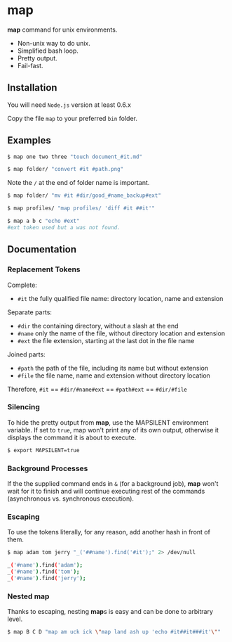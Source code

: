 map
===

**map** command for unix environments.

- Non-unix way to do unix.
- Simplified bash loop.
- Pretty output.
- Fail-fast.

## Installation

You will need `Node.js` version at least 0.6.x

Copy the file `map` to your preferred `bin` folder.

## Examples

```bash
$ map one two three "touch document_#it.md"
```

```bash
$ map folder/ "convert #it #path.png"
```

Note the `/` at the end of folder name is important.

```bash
$ map folder/ "mv #it #dir/good_#name_backup#ext"
```

```bash
$ map profiles/ "map profiles/ 'diff #it ##it'"
```

```bash
$ map a b c "echo #ext"
#ext token used but a was not found.
```

## Documentation

### Replacement Tokens

Complete:

- `#it` the fully qualified file name: directory location, name and extension

Separate parts:

- `#dir` the containing directory, without a slash at the end
- `#name` only the name of the file, without directory location and extension
- `#ext` the file extension, starting at the last dot in the file name

Joined parts:

- `#path` the path of the file, including its name but without extension
- `#file` the file name, name and extension without directory location

Therefore, `#it` == `#dir/#name#ext` == `#path#ext` == `#dir/#file`

### Silencing

To hide the pretty output from **map**, use the MAPSILENT environment variable.
If set to `true`, map won't print any of its own output, otherwise it displays
the command it is about to execute.

```bash
$ export MAPSILENT=true
```

### Background Processes

If the the supplied command ends in `&` (for a background job), **map** won't wait
for it to finish and will continue executing rest of the commands (asynchronous vs.
synchronous execution).

### Escaping

To use the tokens literally, for any reason, add another hash in front of them.

```bash
$ map adam tom jerry "_('##name').find('#it');" 2> /dev/null

_('#name').find('adam');
_('#name').find('tom');
_('#name').find('jerry');
```

### Nested map

Thanks to escaping, nesting **map**s is easy and can be done to arbitrary level.

```bash
$ map B C D "map am uck ick \"map land ash up 'echo #it##it###it'\""
```
